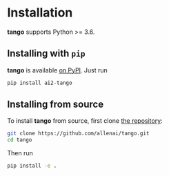 Installation
============

**tango** supports Python >= 3.6.

## Installing with `pip`

**tango** is available [on PyPI](https://pypi.org/project/tango/). Just run

```bash
pip install ai2-tango
```

## Installing from source

To install **tango** from source, first clone [the repository](https://github.com/allenai/tango):

```bash
git clone https://github.com/allenai/tango.git
cd tango
```

Then run

```bash
pip install -e .
```
